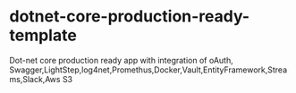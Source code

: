 # dotnet-core-production-ready-template
Dot-net core production ready app with integration of oAuth, Swagger,LightStep,log4net,Promethus,Docker,Vault,EntityFramework,Streams,Slack,Aws S3  
